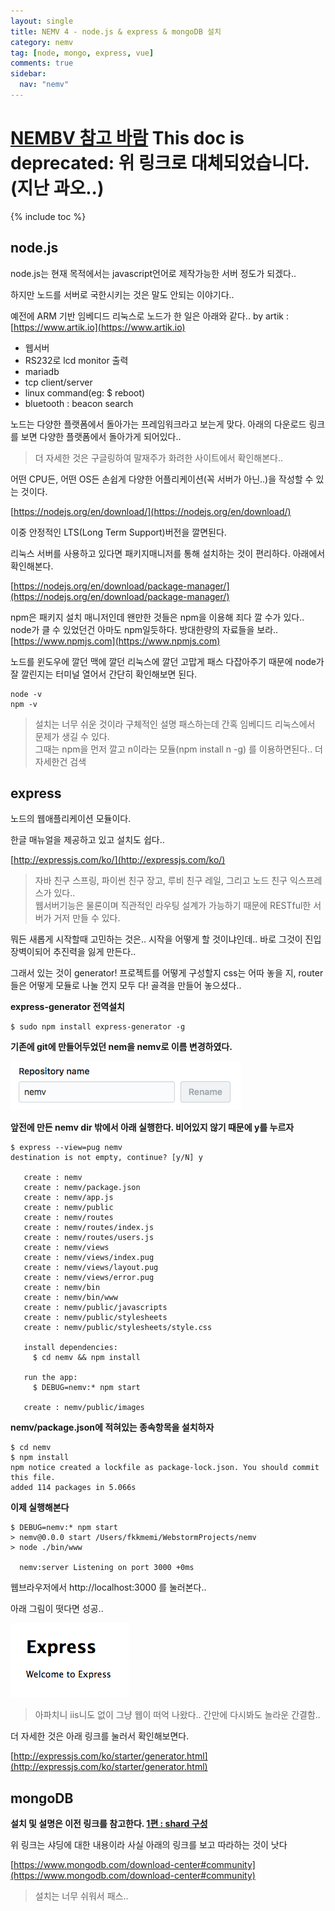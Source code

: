 ```yaml
---
layout: single
title: NEMV 4 - node.js & express & mongoDB 설치
category: nemv
tag: [node, mongo, express, vue]
comments: true
sidebar:
  nav: "nemv"
---
```


# [NEMBV 참고 바람](/categories/#nembv) This doc is deprecated: 위 링크로 대체되었습니다.(지난 과오..)

{% include toc %}

## node.js  

node.js는 현재 목적에서는 javascript언어로 제작가능한 서버 정도가 되겠다..

하지만 노드를 서버로 국한시키는 것은 말도 안되는 이야기다..

예전에 ARM 기반 임베디드 리눅스로 노드가 한 일은 아래와 같다.. by artik : [https://www.artik.io](https://www.artik.io)

- 웹서버
- RS232로 lcd monitor 출력
- mariadb 
- tcp client/server
- linux command(eg: $ reboot)
- bluetooth : beacon search

노드는 다양한 플랫폼에서 돌아가는 프레임워크라고 보는게 맞다. 아래의 다운로드 링크를 보면 다양한 플랫폼에서 돌아가게 되어있다..

> 더 자세한 것은 구글링하여 말재주가 화려한 사이트에서 확인해본다..  

어떤 CPU든, 어떤 OS든 손쉽게 다양한 어플리케이션(꼭 서버가 아닌..)을 작성할 수 있는 것이다.

[https://nodejs.org/en/download/](https://nodejs.org/en/download/)  

이중 안정적인 LTS(Long Term Support)버전을 깔면된다.  

리눅스 서버를 사용하고 있다면 패키지매니저를 통해 설치하는 것이 편리하다.  아래에서 확인해본다.

[https://nodejs.org/en/download/package-manager/](https://nodejs.org/en/download/package-manager/)

npm은 패키지 설치 매니저인데 왠만한 것들은 npm을 이용해 죄다 깔 수가 있다..
node가 클 수 있었던건 아마도 npm일듯하다. 방대한량의 자료들을 보라.. [https://www.npmjs.com](https://www.npmjs.com)

노드를 윈도우에 깔던 맥에 깔던 리눅스에 깔던 고맙게 패스 다잡아주기 때문에 node가 잘 깔린지는 터미널 열어서 간단히 확인해보면 된다.

```console
node -v
npm -v
```

> 설치는 너무 쉬운 것이라 구체적인 설명 패스하는데 간혹 임베디드 리눅스에서 문제가 생길 수 있다.   
그때는 npm을 먼저 깔고 n이라는 모듈(npm install n -g) 를 이용하면된다.. 더 자세한건 검색

## express

노드의 웹애플리케이션 모듈이다.

한글 매뉴얼을 제공하고 있고 설치도 쉽다..

[http://expressjs.com/ko/](http://expressjs.com/ko/)

> 자바 친구 스프링, 파이썬 친구 장고, 루비 친구 레일, 그리고 노드 친구 익스프레스가 있다..  
웹서버기능은 물론이며 직관적인 라우팅 설계가 가능하기 때문에 RESTful한 서버가 거저 만들 수 있다. 

뭐든 새롭게 시작할때 고민하는 것은..  시작을 어떻게 할 것이냐인데.. 바로 그것이 진입장벽이되어 추진력을 잃게 만든다..

그래서 있는 것이 generator! 프로젝트를 어떻게 구성할지 css는 어따 놓을 지, router들은 어떻게 모듈로 나눌 껀지 모두 다! 골격을 만들어 놓으셨다..

**express-generator 전역설치**

```text
$ sudo npm install express-generator -g
```

**기존에 git에 만들어두었던 nem을 nemv로 이름 변경하였다.**
 
![alt repo](/images/nemv/4.png)

**앞전에 만든 nemv dir 밖에서 아래 실행한다. 비어있지 않기 때문에 y를 누르자**

```text
$ express --view=pug nemv
destination is not empty, continue? [y/N] y

   create : nemv
   create : nemv/package.json
   create : nemv/app.js
   create : nemv/public
   create : nemv/routes
   create : nemv/routes/index.js
   create : nemv/routes/users.js
   create : nemv/views
   create : nemv/views/index.pug
   create : nemv/views/layout.pug
   create : nemv/views/error.pug
   create : nemv/bin
   create : nemv/bin/www
   create : nemv/public/javascripts
   create : nemv/public/stylesheets
   create : nemv/public/stylesheets/style.css

   install dependencies:
     $ cd nemv && npm install

   run the app:
     $ DEBUG=nemv:* npm start

   create : nemv/public/images
```

**nemv/package.json에 적혀있는 종속항목을 설치하자**

```text
$ cd nemv
$ npm install
npm notice created a lockfile as package-lock.json. You should commit this file.
added 114 packages in 5.066s
```

**이제 실행해본다**

```text
$ DEBUG=nemv:* npm start
> nemv@0.0.0 start /Users/fkkmemi/WebstormProjects/nemv
> node ./bin/www

  nemv:server Listening on port 3000 +0ms
```

웹브라우저에서 http://localhost:3000 를 눌러본다..

아래 그림이 떳다면 성공.. 

![alt hello world!](/images/nemv/5.png)

> 아파치니 iis니도 없이 그냥 웹이 떠억 나왔다.. 간만에 다시봐도 놀라운 간결함..

더 자세한 것은 아래 링크를 눌러서 확인해보면다.

[http://expressjs.com/ko/starter/generator.html](http://expressjs.com/ko/starter/generator.html)

## mongoDB

**설치 및 설명은 이전 링크를 참고한다. [1편 : shard 구성](/mongo-sharding-1/)**

위 링크는 샤딩에 대한 내용이라 사실 아래의 링크를 보고 따라하는 것이 낫다

[https://www.mongodb.com/download-center#community](https://www.mongodb.com/download-center#community)

> 설치는 너무 쉬워서 패스..
